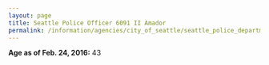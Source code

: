 ```yaml
---
layout: page
title: Seattle Police Officer 6091 II Amador
permalink: /information/agencies/city_of_seattle/seattle_police_department/copbook/6091/
---
```


**Age as of Feb. 24, 2016:** 43
